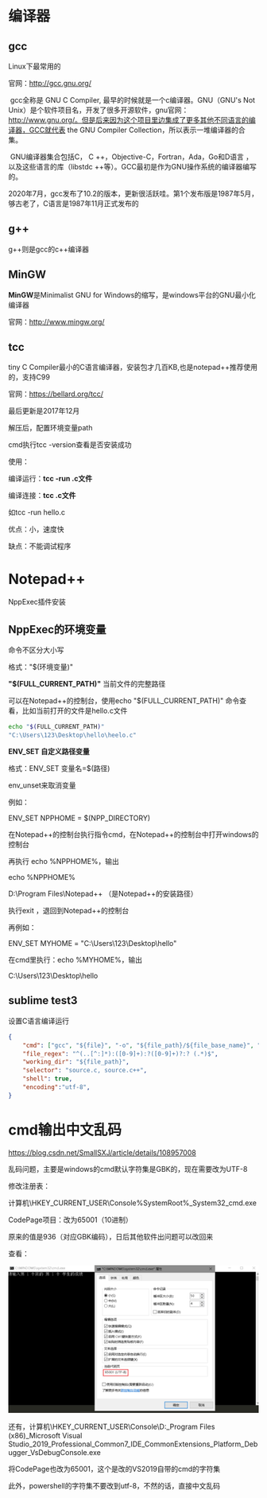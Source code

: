 # 编译器

## gcc 

Linux下最常用的

官网：http://gcc.gnu.org/

​		gcc全称是 GNU C Compiler, 最早的时候就是一个c编译器。GNU（GNU's Not Unix）是个软件项目名，开发了很多开源软件，gnu官网：http://www.gnu.org/。但是后来因为这个项目里边集成了更多其他不同语言的编译器，GCC就代表 the GNU Compiler Collection，所以表示一堆编译器的合集。

​		GNU编译器集合包括C， C ++，Objective-C，Fortran，Ada，Go和D语言 ，以及这些语言的库（libstdc ++等）。GCC最初是作为GNU操作系统的编译器编写的。

​		2020年7月，gcc发布了10.2的版本，更新很活跃哇。第1个发布版是1987年5月，够古老了，C语言是1987年11月正式发布的

## g++

g++则是gcc的c++编译器

## MinGW

**MinGW**是Minimalist GNU for Windows的缩写，是windows平台的GNU最小化编译器

官网：http://www.mingw.org/

## tcc

tiny C Compiler最小的C语言编译器，安装包才几百KB,也是notepad++推荐使用的，支持C99

官网：https://bellard.org/tcc/

最后更新是2017年12月

解压后，配置环境变量path

cmd执行tcc -version查看是否安装成功

使用：

编译运行：**tcc -run  .c文件** 

编译连接：**tcc .c文件**

如tcc -run hello.c

优点：小，速度快

缺点：不能调试程序

# Notepad++

NppExec插件安装

## NppExec的环境变量

命令不区分大小写

格式："$(环境变量)"

**"$(FULL_CURRENT_PATH)"** 当前文件的完整路径

可以在Notepad++的控制台，使用echo "$(FULL_CURRENT_PATH)" 命令查看，比如当前打开的文件是hello.c文件

```bash
echo "$(FULL_CURRENT_PATH)" 
"C:\Users\123\Desktop\hello\heelo.c" 
```



**ENV_SET 自定义路径变量**

格式：ENV_SET 变量名=$(路径)

env_unset来取消变量

例如：

ENV_SET NPPHOME = $(NPP_DIRECTORY)

在Notepad++的控制台执行指令cmd，在Notepad++的控制台中打开windows的控制台

再执行 echo %NPPHOME%，输出

echo %NPPHOME%

D:\Program Files\Notepad++    （是Notepad++的安装路径）

执行exit ，退回到Notepad++的控制台



再例如：

ENV_SET MYHOME = "C:\Users\123\Desktop\hello"

在cmd里执行：echo %MYHOME%，输出

C:\Users\123\Desktop\hello



## sublime test3

设置C语言编译运行

```json
{
	"cmd": ["gcc", "${file}", "-o", "${file_path}/${file_base_name}", "&", "start", "cmd", "/c", "${file_base_name} & echo. & pause"],
	"file_regex": "^(..[^:]*):([0-9]+):?([0-9]+)?:? (.*)$",
	"working_dir": "${file_path}",
	"selector": "source.c, source.c++",
	"shell": true,
	"encoding":"utf-8",
}
```



# cmd输出中文乱码

https://blog.csdn.net/SmallSXJ/article/details/108957008

乱码问题，主要是windows的cmd默认字符集是GBK的，现在需要改为UTF-8

修改注册表：

计算机\HKEY_CURRENT_USER\Console\%SystemRoot%_System32_cmd.exe

CodePage项目：改为65001（10进制）

原来的值是936（对应GBK编码），日后其他软件出问题可以改回来

查看：

![image-20201207224350089](C开发环境搭建.assets/image-20201207224350089.png)

还有，计算机\HKEY_CURRENT_USER\Console\D:_Program Files (x86)_Microsoft Visual Studio_2019_Professional_Common7_IDE_CommonExtensions_Platform_Debugger_VsDebugConsole.exe

将CodePage也改为65001，这个是改的VS2019自带的cmd的字符集

此外，powershell的字符集不要改到utf-8，不然的话，直接中文乱码

